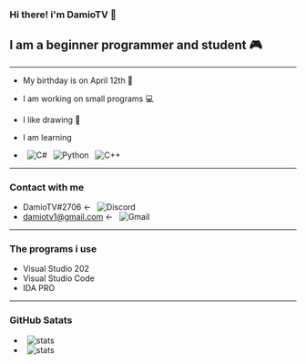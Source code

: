 ### Hi there! i'm DamioTV 👋

## I am a beginner programmer and student 🎮


----

- My birthday is on April 12th 🎂
- I am working on small programs 💻
- I like drawing 📐

- I am learning
- &ensp;![C#](https://img.shields.io/badge/C%23-239120?style=for-the-badge&logo=c-sharp&logoColor=white) &ensp;![Python](https://img.shields.io/badge/Python-3776AB?style=for-the-badge&logo=python&logoColor=white) &ensp;![C++](https://img.shields.io/badge/C%2B%2B-00599C?style=for-the-badge&logo=c%2B%2B&logoColor=white)

----

### Contact with me
- DamioTV#2706 <- &ensp;![Discord](https://img.shields.io/badge/Discord-7289DA?style=for-the-badge&logo=discord&logoColor=white)
- damiotv1@gmail.com <- &ensp;![Gmail](https://img.shields.io/badge/Gmail-D14836?style=for-the-badge&logo=gmail&logoColor=white)

----

### The programs i use
- Visual Studio 202
- Visual Studio Code
- IDA PRO

----

### GitHub Satats

- &ensp;![stats](https://github-readme-stats.vercel.app/api?username=DamioTV&theme=blue-green)
- &ensp;![stats](https://github-readme-stats.vercel.app/api/top-langs/?username=DamioTV&theme=blue-green)
